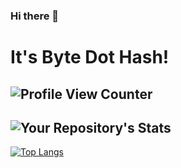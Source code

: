 ### Hi there 👋
# It's Byte Dot Hash! 
![Profile View Counter](https://komarev.com/ghpvc/?username=bytedothash)
---
![Your Repository's Stats](https://github-readme-stats.vercel.app/api?username=bytedothash&show_icons=true)
---
[![Top Langs](https://github-readme-stats.vercel.app/api/top-langs/?username=bytedothash&layout=compact&theme=vision-friendly-dark)](https://github.com/bytedothash/github-readme-stats)
